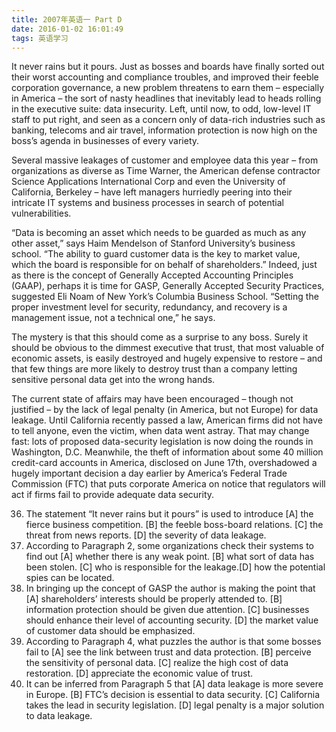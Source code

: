 ```yaml
---
title: 2007年英语一 Part D
date: 2016-01-02 16:01:49
tags: 英语学习
---
```


It never rains but it pours. Just as bosses and boards have finally sorted out their worst accounting and compliance troubles, and improved their feeble corporation governance, <!--more--> a new problem threatens to earn them – especially in America – the sort of nasty headlines that inevitably lead to heads rolling in the executive suite: data insecurity. Left, until now, to odd, low-level IT staff to put right, and seen as a concern only of data-rich industries such as banking, telecoms and air travel, information protection is now high on the boss’s agenda in businesses of every variety.

Several massive leakages of customer and employee data this year – from organizations as diverse as Time Warner, the American defense contractor Science Applications International Corp and even the University of California, Berkeley – have left managers hurriedly peering into their intricate IT systems and business processes in search of potential vulnerabilities.

“Data is becoming an asset which needs to be guarded as much as any other asset,” says Haim Mendelson of Stanford University’s business school. “The ability to guard customer data is the key to market value, which the board is responsible for on behalf of shareholders.” Indeed, just as there is the concept of Generally Accepted Accounting Principles (GAAP), perhaps it is time for GASP, Generally Accepted Security Practices, suggested Eli Noam of New York’s Columbia Business School. “Setting the proper investment level for security, redundancy, and recovery is a management issue, not a technical one,” he says.

The mystery is that this should come as a surprise to any boss. Surely it should be obvious to the dimmest executive that trust, that most valuable of economic assets, is easily destroyed and hugely expensive to restore – and that few things are more likely to destroy trust than a company letting sensitive personal data get into the wrong hands.

The current state of affairs may have been encouraged – though not justified – by the lack of legal penalty (in America, but not Europe) for data leakage. Until California recently passed a law, American firms did not have to tell anyone, even the victim, when data went astray. That may change fast: lots of proposed data-security legislation is now doing the rounds in Washington, D.C. Meanwhile, the theft of information about some 40 million credit-card accounts in America, disclosed on June 17th, overshadowed a hugely important decision a day earlier by America’s Federal Trade Commission (FTC) that puts corporate America on notice that regulators will act if firms fail to provide adequate data security.

36.	The statement “It never rains but it pours” is used to introduce
[A] the fierce business competition.  [B] the feeble boss-board relations.
[C] the threat from news reports.    [D] the severity of data leakage.
37.	According to Paragraph 2, some organizations check their systems to find out
[A] whether there is any weak point.  [B] what sort of data has been stolen.
[C] who is responsible for the leakage.[D] how the potential spies can be located.
38.	In bringing up the concept of GASP the author is making the point that
[A] shareholders’ interests should be properly attended to.
[B] information protection should be given due attention.
[C] businesses should enhance their level of accounting security.
[D] the market value of customer data should be emphasized.
39.	According to Paragraph 4, what puzzles the author is that some bosses fail to
[A] see the link between trust and data protection.
[B] perceive the sensitivity of personal data.
[C] realize the high cost of data restoration.
[D] appreciate the economic value of trust.
40.	It can be inferred from Paragraph 5 that
[A] data leakage is more severe in Europe.
[B] FTC’s decision is essential to data security.
[C] California takes the lead in security legislation.
[D] legal penalty is a major solution to data leakage.